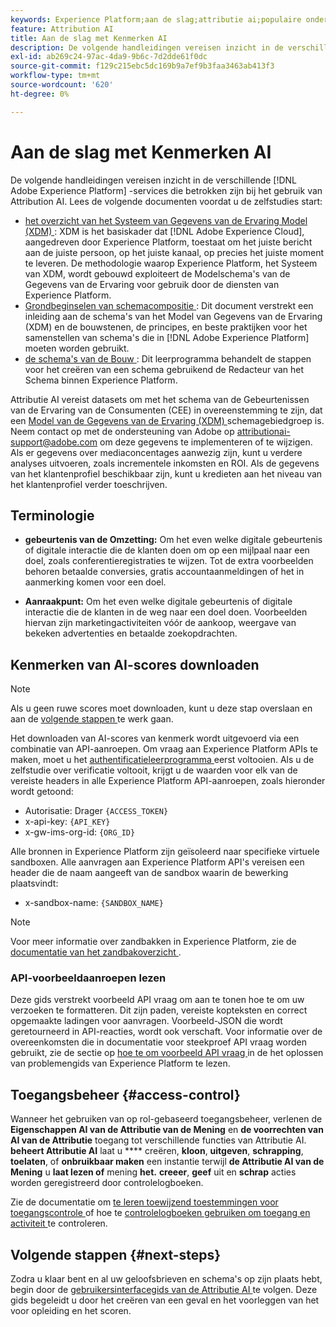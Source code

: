 ```yaml
---
keywords: Experience Platform;aan de slag;attributie ai;populaire onderwerpen
feature: Attribution AI
title: Aan de slag met Kenmerken AI
description: De volgende handleidingen vereisen inzicht in de verschillende Adobe Experience Platform-services die betrokken zijn bij het gebruik van Attribution AI. Lees de volgende documenten voordat u de zelfstudies start.
exl-id: ab269c24-97ac-4da9-9b6c-7d2dde61f0dc
source-git-commit: f129c215ebc5dc169b9a7ef9b3faa3463ab413f3
workflow-type: tm+mt
source-wordcount: '620'
ht-degree: 0%

---
```


# Aan de slag met Kenmerken AI

De volgende handleidingen vereisen inzicht in de verschillende [!DNL Adobe Experience Platform] -services die betrokken zijn bij het gebruik van Attribution AI. Lees de volgende documenten voordat u de zelfstudies start:

- [ het overzicht van het Systeem van Gegevens van de Ervaring Model (XDM) ](../../xdm/home.md): XDM is het basiskader dat [!DNL Adobe Experience Cloud], aangedreven door Experience Platform, toestaat om het juiste bericht aan de juiste persoon, op het juiste kanaal, op precies het juiste moment te leveren. De methodologie waarop Experience Platform, het Systeem van XDM, wordt gebouwd exploiteert de Modelschema&#39;s van de Gegevens van de Ervaring voor gebruik door de diensten van Experience Platform.
- [ Grondbeginselen van schemacompositie ](../../xdm/schema/composition.md): Dit document verstrekt een inleiding aan de schema&#39;s van het Model van Gegevens van de Ervaring (XDM) en de bouwstenen, de principes, en beste praktijken voor het samenstellen van schema&#39;s die in [!DNL Adobe Experience Platform] moeten worden gebruikt.
- [ de schema&#39;s van de Bouw ](../../xdm/tutorials/create-schema-ui.md): Dit leerprogramma behandelt de stappen voor het creëren van een schema gebruikend de Redacteur van het Schema binnen Experience Platform.

Attributie AI vereist datasets om met het schema van de Gebeurtenissen van de Ervaring van de Consumenten (CEE) in overeenstemming te zijn, dat een [ Model van de Gegevens van de Ervaring (XDM) ](../../xdm/home.md) schemagebiedgroep is. Neem contact op met de ondersteuning van Adobe op attributionai-support@adobe.com om deze gegevens te implementeren of te wijzigen. Als er gegevens over mediaconcentages aanwezig zijn, kunt u verdere analyses uitvoeren, zoals incrementele inkomsten en ROI. Als de gegevens van het klantenprofiel beschikbaar zijn, kunt u kredieten aan het niveau van het klantenprofiel verder toeschrijven.

## Terminologie

- **gebeurtenis van de Omzetting:** Om het even welke digitale gebeurtenis of digitale interactie die de klanten doen om op een mijlpaal naar een doel, zoals conferentieregistraties te wijzen. Tot de extra voorbeelden behoren betaalde conversies, gratis accountaanmeldingen of het in aanmerking komen voor een doel.

- **Aanraakpunt:** Om het even welke digitale gebeurtenis of digitale interactie die de klanten in de weg naar een doel doen. Voorbeelden hiervan zijn marketingactiviteiten vóór de aankoop, weergave van bekeken advertenties en betaalde zoekopdrachten.

## Kenmerken van AI-scores downloaden

>[!NOTE]
>
>Als u geen ruwe scores moet downloaden, kunt u deze stap overslaan en aan de [ volgende stappen ](#next-steps) te werk gaan.

Het downloaden van AI-scores van kenmerk wordt uitgevoerd via een combinatie van API-aanroepen. Om vraag aan Experience Platform APIs te maken, moet u het [ authentificatieleerprogramma ](https://www.adobe.com/go/platform-api-authentication-en) eerst voltooien. Als u de zelfstudie over verificatie voltooit, krijgt u de waarden voor elk van de vereiste headers in alle Experience Platform API-aanroepen, zoals hieronder wordt getoond:

- Autorisatie: Drager `{ACCESS_TOKEN}`
- x-api-key: `{API_KEY}`
- x-gw-ims-org-id: `{ORG_ID}`

Alle bronnen in Experience Platform zijn geïsoleerd naar specifieke virtuele sandboxen. Alle aanvragen aan Experience Platform API&#39;s vereisen een header die de naam aangeeft van de sandbox waarin de bewerking plaatsvindt:

- x-sandbox-name: `{SANDBOX_NAME}`

>[!NOTE]
>
>Voor meer informatie over zandbakken in Experience Platform, zie de [ documentatie van het zandbakoverzicht ](../../sandboxes/home.md).

### API-voorbeeldaanroepen lezen

Deze gids verstrekt voorbeeld API vraag om aan te tonen hoe te om uw verzoeken te formatteren. Dit zijn paden, vereiste kopteksten en correct opgemaakte ladingen voor aanvragen. Voorbeeld-JSON die wordt geretourneerd in API-reacties, wordt ook verschaft. Voor informatie over de overeenkomsten die in documentatie voor steekproef API vraag worden gebruikt, zie de sectie op [ hoe te om voorbeeld API vraag ](../../landing/troubleshooting.md) in de het oplossen van problemengids van Experience Platform te lezen.

## Toegangsbeheer {#access-control}

Wanneer het gebruiken van op rol-gebaseerd toegangsbeheer, verlenen de **Eigenschappen AI van de Attributie van de Mening** en **de voorrechten van AI van de Attributie** toegang tot verschillende functies van Attributie AI. **beheert Attributie AI** laat u **** creëren, **kloon**, **uitgeven**, **schrapping**, **toelaten**, of **onbruikbaar maken** een instantie terwijl **de Attributie AI van de Mening** u **laat lezen of** mening **het.** **creeer**, **geef** uit en **schrap** acties worden geregistreerd door controlelogboeken.

Zie de documentatie om [ te leren toewijzend toestemmingen voor toegangscontrole ](../../../help/access-control/home.md) of hoe te [ controlelogboeken gebruiken om toegang en activiteit ](../../../help/landing/governance-privacy-security/audit-logs/overview.md) te controleren.

## Volgende stappen {#next-steps}

Zodra u klaar bent en al uw geloofsbrieven en schema&#39;s op zijn plaats hebt, begin door de [ gebruikersinterfacegids van de Attributie AI ](./user-guide.md) te volgen. Deze gids begeleidt u door het creëren van een geval en het voorleggen van het voor opleiding en het scoren.
